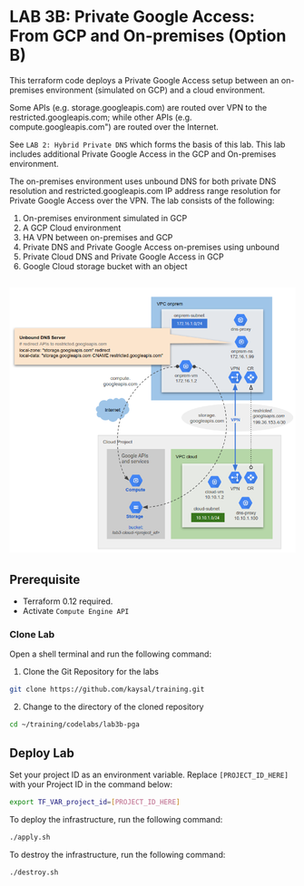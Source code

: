 # LAB 3B: Private Google Access: From GCP and On-premises (Option B)

This terraform code deploys a Private Google Access setup between an on-premises environment (simulated on GCP) and a cloud environment.

Some APIs (e.g. storage.googleapis.com) are routed over VPN to the restricted.googleapis.com; while other APIs (e.g. compute.googleapis.com") are routed over the Internet.

See `LAB 2: Hybrid Private DNS` which forms the basis of this lab. This lab includes additional Private Google Access in the GCP and On-premises environment.

The on-premises environment uses unbound DNS for both private DNS resolution and restricted.googleapis.com IP address range resolution for Private Google Access over the VPN. The lab consists of the following:
1. On-premises environment simulated in GCP
2. A GCP Cloud environment
3. HA VPN between on-premises and GCP
4. Private DNS and Private Google Access on-premises using unbound
5. Private Cloud DNS and Private Google Access in GCP
6. Google Cloud storage bucket with an object

![Alt Text](image.png)
---

## Prerequisite
- Terraform 0.12 required.
- Activate `Compute Engine API`

### Clone Lab
Open a shell terminal and run the following command:
1. Clone the Git Repository for the labs
```sh
git clone https://github.com/kaysal/training.git
```

2. Change to the directory of the cloned repository
```sh
cd ~/training/codelabs/lab3b-pga
```

## Deploy Lab

Set your project ID as an environment variable. Replace `[PROJECT_ID_HERE]` with your Project ID in the command below:
```sh
export TF_VAR_project_id=[PROJECT_ID_HERE]
```
To deploy the infrastructure, run the following command:
```sh
./apply.sh
```
To destroy the infrastructure, run the following command:
```sh
./destroy.sh
```
